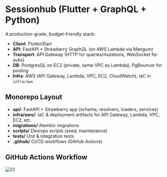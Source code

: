 # Sessionhub (Flutter + GraphQL + Python)

A production-grade, budget-friendly stack:

- **Client**: Flutter/Dart
- **API**: FastAPI + Strawberry GraphQL (on AWS Lambda via Mangum)
- **Transport**: API Gateway (HTTP for queries/mutations, WebSocket for subs)
- **DB**: PostgresQL on EC2 (private, same VPC as Lambda), PgBouncer for pooling
- **Infra**: AWS (API Gateway, Lambda, VPC, EC2, CloudWatch), IaC in `infra/aws`

## Monorepo Layout

- **api/**: FastAPI + Strawberry app (schema, resolvers, loaders, services)
- **infra/aws/**: IaC & deployment artifacts for API Gateway, Lambda, VPC, EC2, etc.
- **migrations/**:Alembic migrations
- **scripts/** Dev/ops scripts (seed, maintenance)
- **tests/** Unit & integration tests
- **.github/**  CI/CD workflows (GitHub Actions)


## GitHub Actions Workflow
![CI](https://github.com/brndn-gnzls/sessionhub/actions/workflows/ci.yml/badge.svg)